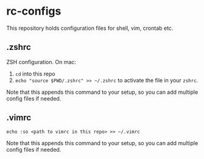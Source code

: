 # rc-configs

This repository holds configuration files for shell, vim, crontab etc.

## .zshrc
ZSH configuration. On mac: 
1. `cd` into this repo 
2. `echo "source $PWD/.zshrc" >> ~/.zshrc` to activate the file in your `zshrc`. 

Note that this appends this command to your setup, so you can add multiple config files if needed.

## .vimrc
`echo :so <path to vimrc in this repo> >> ~/.vimrc`

Note that this appends this command to your setup, so you can add multiple config files if needed.
